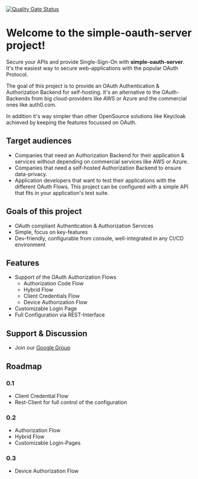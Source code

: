 [![Quality Gate Status](https://sonarcloud.io/api/project_badges/measure?project=tmseidel_simple-oauth-server&metric=alert_status)](https://sonarcloud.io/summary/new_code?id=tmseidel_simple-oauth-server)

# Welcome to the simple-oauth-server project!

Secure your APIs and provide Single-Sign-On with **simple-oauth-server**. It's the easiest way to secure web-applications with the popular OAuth Protocol.

The goal of this project is to provide an OAuth Authentication & Authorization Backend for self-hosting. It's an alternative to the OAuth-Backends from big cloud-providers like AWS or Azure and the commercial ones like auth0.com.

In addition it's way simpler than other OpenSource solutions like Keycloak achieved by keeping the features focussed on OAuth.

## Target audiences
* Companies that need an Authorization Backend for their application & services without depending on commercial services like AWS or Azure.
* Companies that need a self-hosted Authorization Backend to ensure data-privacy.
* Application developers that want to test their applications with the different OAuth Flows. This project can be configured with a simple API that fits in your application's test suite.

## Goals of this project
* OAuth compliant Authentication & Authorization Services
* Simple, focus on key-features
* Dev-friendly, configurable from console, well-integrated in any CI/CD environment

## Features
* Support of the OAuth Authorization Flows
    * Authorization Code Flow
    * Hybrid Flow
    * Client Credentials Flow
    * Device Authorization Flow
* Customizable Login Page
* Full Configuration via REST-Interface

## Support & Discussion
* Join our [Google Group](https://groups.google.com/g/simple-oauth-server)

## Roadmap
### 0.1
* Client Credential Flow
* Rest-Client for full control of the configuration
### 0.2
* Authorization Flow
* Hybrid Flow
* Customizable Login-Pages
### 0.3
* Device Authorization Flow


 


